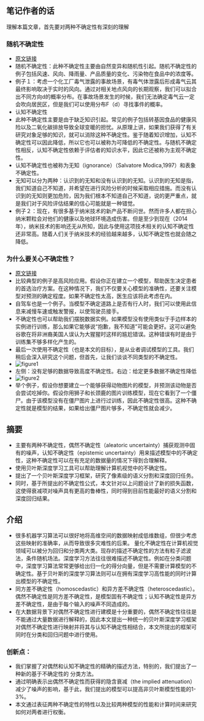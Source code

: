 ## 笔记作者的话
理解本篇文章，首先要对两种不确定性有深刻的理解
### 随机不确定性 
* [原文链接](https://blog.csdn.net/chichuhe/article/details/83047507)
* 随机不确定性：此种不确定性主要由自然变异和随机性引起。随机不确定性的例子包括风速、风向、降雨量、产品质量的变化、污染物在食品中的浓度等。
* 例子１：考虑一个化工厂毒气泄露的事故场景，有毒气体泄露后形成毒气云其最终影响取决于实时的风向。通过对相关地点风向的长期观察，我们可以拟合出不同方向d的概率分布。在事故场景发生的时候，我们无法确定毒气云一定会吹向居民区，但是我们可以使用分布F（d）寻找事件的概率。
* 认知不确定性
* 此种不确定性主要是由于缺乏知识引起。常见的例子包括转基因食品的健康风险以及二氧化碳排放导致全球变暖的担忧。从原理上讲，如果我们获得了有关研究对象足够的知识，就可以消除这种不确定性。鉴于随着知识增加，认知不确定性可以因此降低，所以它也可以被称为可降低的不确定性。与随机不确定性相反，认知不确定性依赖于评估者的知识水平，因此它还被称为主观不确定性。
* 认知不确定性也被称为无知（ignorance）（Salvatore Modica,1997）和表象不确定性。
* 无知可以分为两种：认识到的无知和没有认识到的无知。认识到的无知是指，我们知道自己不知道，并希望在进行风险分析的时候采取相应措施。而没有认识到的无知则更加危险，因为我们根本不知道自己不知道，说的更严重点，就是我们对于风险评估结果的信心可能就是一种错觉。
* 例子２：现在，有很多基于纳米技术的新产品不断问世。然而许多人都在担心纳米颗粒会对他们的健康以及地球环境造成伤害。但是至少到现在（2014年），纳米技术的影响还无从所知，因此与使用这项技术相关的认知不确定性还非常高。随着人们关于纳米技术的经验越来越多，认知不确定性也就会随之降低。

### 为什么要关心不确定性？
* [原文链接](http://wemedia.ifeng.com/72003766/wemedia.shtml)
* 比较典型的例子是高风险应用。假设你正在建立一个模型，帮助医生决定患者的首选治疗方案。在这种情况下，我们不仅要关心模型的准确性，还要关注模型对预测的确定程度。如果不确定性太高，医生应该将此考虑在内。
* 自驾车也是一个例子。当模型不确定道路上是否有行人时，我们可以使用此信息来减慢车速或触发警报，以使驾驶员接手。
* 不确定性也可以帮助我们摆脱数据实例。如果模型没有使用类似于手边样本的实例进行训练，那么如果它能够说“抱歉，我不知道”可能会更好。这可以避免谷歌在将非洲裔美国人误认为大猩猩时这样的尴尬错误。这种错误有时是由于训练集不够多样化产生的。
* 最后一次使用不确定性（也是本文的目标），是从业者调试模型的工具。我们稍后会深入研究这个问题，但首先，让我们谈谈不同类型的不确定性。
* ![figure1](images/what_uncer/figure1.jpg)
* 左侧：没有足够的数据导致高度不确定性。右边：给定更多数据不确定性降低
* ![figure2](images/what_uncer/figure2.jpg)
* 举个例子，假设你想要建立一个能够获得动物图片的模型，并预测该动物是否会尝试吃掉你。假设你用狮子和长颈鹿的图片训练模型，现在它看到了一个僵尸。由于该模型没有在僵尸图片上进行过训练，因此不确定性很高。这种不确定性就是模型的结果，如果给出僵尸图片够多，不确定性就会减少。

## 摘要
* 主要有两种不确定性，偶然不确定性（aleatoric uncertainty）捕获观测中固有的噪声，认知不确定性（epistemic uncertainty）用来描述模型中的不确定性，这种不确定性可以在有充足的数据量的情况下得到合理解释。
* 使用贝叶斯深度学习工具可以帮助理解计算机视觉中的不确定性。
* 提出了一个贝叶斯深度学习框架，研究了像素级的语义分割和深度回归任务。
* 同时，基于所提出的不确定性公式，本文针对以上问题设计了新的损失函数，这使得衰减项对噪声具有更高的鲁棒性，同时得到目前性能最好的语义分割和深度回归结果。

## 介绍
* 很多机器学习算法可以很好地将高维空间的数据映射成低维数组，但很少考虑这些映射的准确率，从而导致很多灾难性的后果。
量化不确定性在计算机视觉领域可以被分为回归和分类两大类。现存的描述不确定性的方法有粒子滤波法，条件随机场法。深度学习方法往往很难描述不确定性。例如在分类问题中，深度学习算法常常更够给出归一化的得分向量，但是不需要计算模型的不确定性。基于贝叶斯的深度学习算法则可以在拥有深度学习高性能的同时计算出模型的不确定性。
* 同方差不确定性（homoscedastic）和异方差不确定性（heteroscedastic）。偶然不确定性是同方差不确定性，是模型固有不确定性；认知不确定性是异方差不确定性，是由于每个输入的噪声不同造成的。
* 在大数据背景下对偶然不确定性进行建模是十分重要的，偶然不确定性往往是不能通过大量数据进行解释的，因此本文提出一种统一的贝叶斯深度学习框架对偶然不确定性进行映射并将其与认知不确定性相结合，本文所提出的框架可同时在分类和回归问题中进行使用。
### 创新点：
* 我们掌握了对偶然和认知不确定性的精确的描述方法，特别的，我们提出了一种新的基于不确定性的 分类方法。
* 通过明确表示出偶然不确定性而获得的隐含衰减（the implied attenuation）减少了噪声的影响，基于此，我们提出的模型可以提高非贝叶斯模型性能的1-3%。
* 本文通过表征两种不确定性的特性以及比较两种模型的性能和计算时间来研究如何对两者进行权衡。
